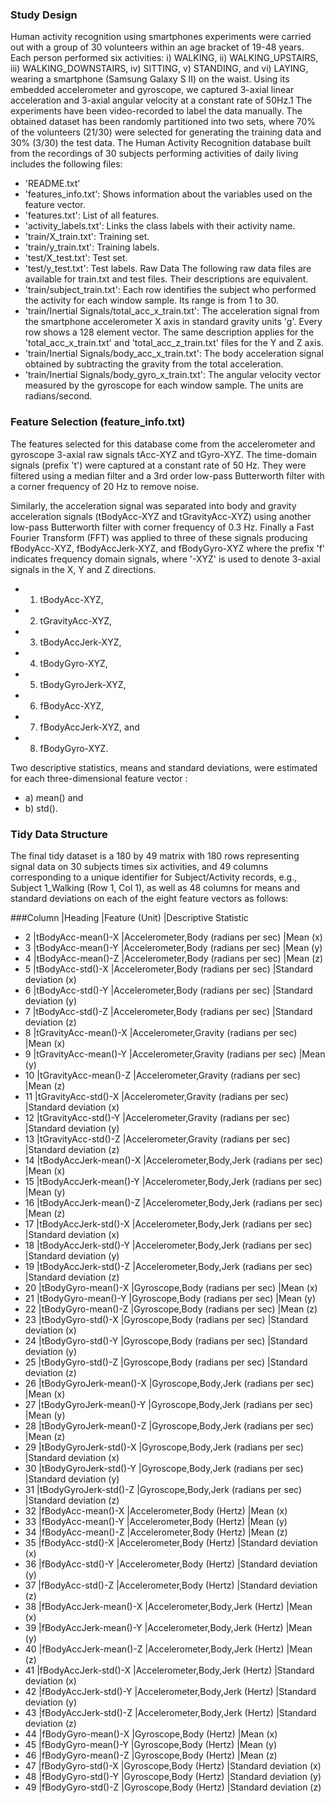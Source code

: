 ### Study Design

Human activity recognition using smartphones experiments were carried out with a group of 30 volunteers within an age bracket of 19-48 years. Each person performed six activities: i) WALKING, ii) WALKING_UPSTAIRS, iii) WALKING_DOWNSTAIRS, iv) SITTING, v) STANDING, and vi) LAYING, wearing a smartphone (Samsung Galaxy S II) on the waist. Using its embedded accelerometer and gyroscope, we captured 3-axial linear acceleration and 3-axial angular velocity at a constant rate of 50Hz.1
The experiments have been video-recorded to label the data manually. The obtained dataset has been randomly partitioned into two sets, where 70% of the volunteers (21/30) were selected for generating the training data and 30% (3/30) the test data. The Human Activity Recognition database built from the recordings of 30 subjects performing activities of daily living includes the following files:
- 'README.txt'
- 'features_info.txt': Shows information about the variables used on the feature vector.
- 'features.txt': List of all features.
- 'activity_labels.txt': Links the class labels with their activity name.
- 'train/X_train.txt': Training set.
- 'train/y_train.txt': Training labels.
- 'test/X_test.txt': Test set.
- 'test/y_test.txt': Test labels.
Raw Data
The following raw data files are available for train.txt and test files. Their descriptions are equivalent. 
- 'train/subject_train.txt': Each row identifies the subject who performed the activity for each window sample. Its range is from 1 to 30. 
- 'train/Inertial Signals/total_acc_x_train.txt': The acceleration signal from the smartphone accelerometer X axis in standard gravity units 'g'. Every row shows a 128 element vector. The same description applies for the 'total_acc_x_train.txt' and 'total_acc_z_train.txt' files for the Y and Z axis. 
- 'train/Inertial Signals/body_acc_x_train.txt': The body acceleration signal obtained by subtracting the gravity from the total acceleration. 
- 'train/Inertial Signals/body_gyro_x_train.txt': The angular velocity vector measured by the gyroscope for each window sample. The units are radians/second.
 
### Feature Selection (feature_info.txt)

The features selected for this database come from the accelerometer and gyroscope 3-axial raw signals tAcc-XYZ and tGyro-XYZ. The time-domain signals (prefix 't') were captured at a constant rate of 50 Hz. They were filtered using a median filter and a 3rd order low-pass Butterworth filter with a corner frequency of 20 Hz to remove noise.  

Similarly, the acceleration signal was separated into body and gravity acceleration signals (tBodyAcc-XYZ and tGravityAcc-XYZ) using another low-pass Butterworth filter with corner frequency of 0.3 Hz. Finally a Fast Fourier Transform (FFT) was applied to three of these signals producing fBodyAcc-XYZ, fBodyAccJerk-XYZ, and fBodyGyro-XYZ  where the prefix  'f' indicates frequency domain signals, where '-XYZ' is used to denote 3-axial signals in the X, Y and Z directions.

- 1)	tBodyAcc-XYZ,
- 2)	tGravityAcc-XYZ,
- 3)	tBodyAccJerk-XYZ,
- 4)	tBodyGyro-XYZ,
- 5)	tBodyGyroJerk-XYZ,
- 6)	fBodyAcc-XYZ,
- 7)	fBodyAccJerk-XYZ, and
- 8)	fBodyGyro-XYZ.

Two descriptive statistics, means and standard deviations, were estimated for each three-dimensional feature vector : 

- a)	mean() and
- b)	std().

### Tidy Data Structure

The final tidy dataset is a 180 by 49 matrix with 180 rows representing signal data on 30 subjects times six activities, and 49 columns corresponding to a unique identifier for Subject/Activity records, e.g., Subject 1_Walking (Row 1, Col 1), as well as 48 columns for means and standard deviations on each of the eight feature vectors as follows:

###Column	|Heading	|Feature (Unit)	 	 				|Descriptive Statistic
- 2	|tBodyAcc-mean()-X	|Accelerometer,Body (radians per sec)		|Mean (x)
- 3	|tBodyAcc-mean()-Y	|Accelerometer,Body (radians per sec)		|Mean (y)
- 4	|tBodyAcc-mean()-Z	|Accelerometer,Body (radians per sec)		|Mean (z)
- 5	|tBodyAcc-std()-X	|Accelerometer,Body (radians per sec)		|Standard deviation (x)
- 6	|tBodyAcc-std()-Y	|Accelerometer,Body (radians per sec)		|Standard deviation (y)
- 7	|tBodyAcc-std()-Z	|Accelerometer,Body (radians per sec)		|Standard deviation (z)
- 8	|tGravityAcc-mean()-X	|Accelerometer,Gravity (radians per sec)	|Mean (x)
- 9	|tGravityAcc-mean()-Y	|Accelerometer,Gravity (radians per sec)	|Mean (y)
- 10	|tGravityAcc-mean()-Z	|Accelerometer,Gravity (radians per sec)	|Mean (z)
- 11	|tGravityAcc-std()-X	|Accelerometer,Gravity (radians per sec)	|Standard deviation (x)
- 12	|tGravityAcc-std()-Y	|Accelerometer,Gravity (radians per sec)	|Standard deviation (y)
- 13	|tGravityAcc-std()-Z	|Accelerometer,Gravity (radians per sec)	|Standard deviation (z)
- 14	|tBodyAccJerk-mean()-X	|Accelerometer,Body,Jerk (radians per sec)	|Mean (x)
- 15	|tBodyAccJerk-mean()-Y	|Accelerometer,Body,Jerk (radians per sec)	|Mean (y)
- 16	|tBodyAccJerk-mean()-Z	|Accelerometer,Body,Jerk (radians per sec)	|Mean (z)
- 17	|tBodyAccJerk-std()-X	|Accelerometer,Body,Jerk (radians per sec)	|Standard deviation (x)
- 18	|tBodyAccJerk-std()-Y	|Accelerometer,Body,Jerk (radians per sec)	|Standard deviation (y)
- 19	|tBodyAccJerk-std()-Z	|Accelerometer,Body,Jerk (radians per sec)	|Standard deviation (z)
- 20	|tBodyGyro-mean()-X	|Gyroscope,Body (radians per sec)		|Mean (x)
- 21	|tBodyGyro-mean()-Y	|Gyroscope,Body (radians per sec)		|Mean (y)
- 22	|tBodyGyro-mean()-Z	|Gyroscope,Body (radians per sec)		|Mean (z)
- 23	|tBodyGyro-std()-X	|Gyroscope,Body (radians per sec)		|Standard deviation (x)
- 24	|tBodyGyro-std()-Y	|Gyroscope,Body (radians per sec)		|Standard deviation (y)
- 25	|tBodyGyro-std()-Z	|Gyroscope,Body (radians per sec)		|Standard deviation (z)
- 26	|tBodyGyroJerk-mean()-X	|Gyroscope,Body,Jerk (radians per sec)		|Mean (x)
- 27	|tBodyGyroJerk-mean()-Y	|Gyroscope,Body,Jerk (radians per sec)		|Mean (y)
- 28	|tBodyGyroJerk-mean()-Z	|Gyroscope,Body,Jerk (radians per sec)		|Mean (z)
- 29	|tBodyGyroJerk-std()-X	|Gyroscope,Body,Jerk (radians per sec)		|Standard deviation (x)
- 30	|tBodyGyroJerk-std()-Y	|Gyroscope,Body,Jerk (radians per sec)		|Standard deviation (y)
- 31	|tBodyGyroJerk-std()-Z	|Gyroscope,Body,Jerk (radians per sec)		|Standard deviation (z)
- 32	|fBodyAcc-mean()-X	|Accelerometer,Body (Hertz)			|Mean (x)
- 33	|fBodyAcc-mean()-Y	|Accelerometer,Body (Hertz)			|Mean (y)
- 34	|fBodyAcc-mean()-Z	|Accelerometer,Body (Hertz)			|Mean (z)
- 35	|fBodyAcc-std()-X	|Accelerometer,Body (Hertz)			|Standard deviation (x)
- 36	|fBodyAcc-std()-Y	|Accelerometer,Body (Hertz)			|Standard deviation (y)
- 37	|fBodyAcc-std()-Z	|Accelerometer,Body (Hertz)			|Standard deviation (z)
- 38	|fBodyAccJerk-mean()-X	|Accelerometer,Body,Jerk (Hertz)		|Mean (x)
- 39	|fBodyAccJerk-mean()-Y	|Accelerometer,Body,Jerk (Hertz)		|Mean (y)
- 40	|fBodyAccJerk-mean()-Z	|Accelerometer,Body,Jerk (Hertz)		|Mean (z)
- 41	|fBodyAccJerk-std()-X	|Accelerometer,Body,Jerk (Hertz)		|Standard deviation (x)
- 42	|fBodyAccJerk-std()-Y	|Accelerometer,Body,Jerk (Hertz)		|Standard deviation (y)
- 43	|fBodyAccJerk-std()-Z	|Accelerometer,Body,Jerk (Hertz)		|Standard deviation (z)
- 44	|fBodyGyro-mean()-X	|Gyroscope,Body	(Hertz)				|Mean (x)
- 45	|fBodyGyro-mean()-Y	|Gyroscope,Body	(Hertz)				|Mean (y)
- 46	|fBodyGyro-mean()-Z	|Gyroscope,Body	(Hertz)				|Mean (z)
- 47	|fBodyGyro-std()-X	|Gyroscope,Body	(Hertz)				|Standard deviation (x)
- 48	|fBodyGyro-std()-Y	|Gyroscope,Body	(Hertz)				|Standard deviation (y)
- 49	|fBodyGyro-std()-Z	|Gyroscope,Body	(Hertz)				|Standard deviation (z)

						

